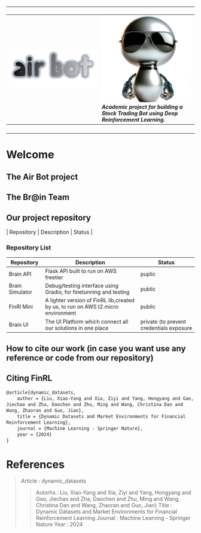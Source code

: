 <hr>

##### <table style="border-collapse: collapse; border: 0;"> <tr> <td style="border: 0;">![Markdown Logo](source/airbot_logo.png) </td> <td style="border: 0;"> ![Markdown Logo](source/airbot2.png)  <br>Academic project for building a Stock Trading Bot using Deep Reinforcement Learning. </td> </tr> </table>

<hr>


# Welcome

## The Air Bot project

## The Br@in Team

## Our project repository
| Repository | Description | Status |

### Repository List  
| Repository | Description | Status |
|------|-------|-------|
| Brain API       | Flask API built to run on AWS freetier| puplic |
| Brain Simulator | Debug/testing interface using Gradio, for finetunning and testing | public|
| FinRl Mini      | A lighter version of FinRL lib,created by us, to run on AWS t2.micro environment | public |
| Brain UI        | The UI Platform which connect all our solutions in one place | private (to prevent credentials exposure|


## How to cite our work (in case you want use any reference or code from our repository)

## Citing FinRL

```
@article{dynamic_datasets,
    author = {Liu, Xiao-Yang and Xia, Ziyi and Yang, Hongyang and Gao, Jiechao and Zha, Daochen and Zhu, Ming and Wang, Christina Dan and Wang, Zhaoran and Guo, Jian},
    title = {Dynamic Datasets and Market Environments for Financial Reinforcement Learning},
    journal = {Machine Learning - Springer Nature},
    year = {2024}
}
```

# References

> Article  : dynamic_datasets
>> Autorhs : Liu, Xiao-Yang and Xia, Ziyi and Yang, Hongyang and Gao, Jiechao and Zha, Daochen and Zhu, Ming and Wang, Christina Dan and Wang, Zhaoran and Guo, Jian}
>> Title   : Dynamic Datasets and Market Environments for Financial Reinforcement Learning
>> Journal : Machine Learning - Springer Nature
>> Year    : 2024
